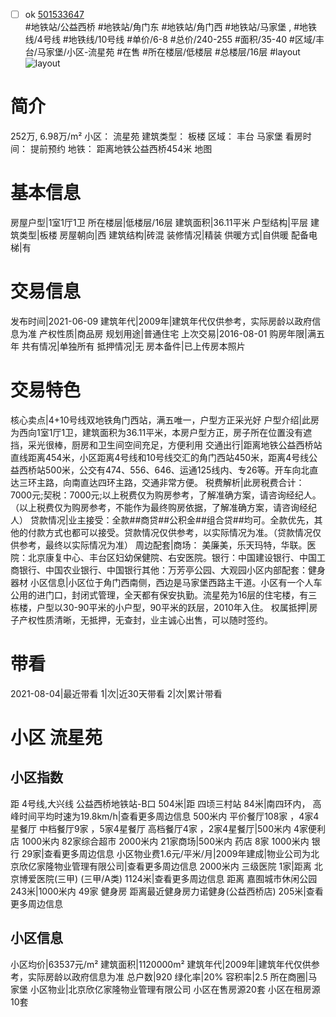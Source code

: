 - [ ] ok [501533647](https://bj.5i5j.com/ershoufang/501533647.html)  
 #地铁站/公益西桥 #地铁站/角门东 #地铁站/角门西 #地铁站/马家堡 ,  #地铁线/4号线 #地铁线/10号线
#单价/6-8 #总价/240-255 #面积/35-40   #区域/丰台/马家堡/小区-流星苑 #在售 #所在楼层/低楼层 #总楼层/16层 #layout 
![layout](http://image2a.5i5j.com/bdir/layout/9eb09c2bdaab48909f60811be2f0496c.jpg_P5.jpg) 
# 简介 
 252万,  6.98万/m² 
小区： 流星苑
建筑类型： 板楼
区域： 丰台 马家堡
看房时间： 提前预约
地铁： 距离地铁公益西桥454米 地图
# 基本信息 
 房屋户型|1室1厅1卫
所在楼层|低楼层/16层
建筑面积|36.11平米
户型结构|平层
建筑类型|板楼
房屋朝向|西
建筑结构|砖混
装修情况|精装
供暖方式|自供暖
配备电梯|有
# 交易信息 
 发布时间|2021-06-09
建筑年代|2009年|建筑年代仅供参考，实际房龄以政府信息为准
产权性质|商品房
规划用途|普通住宅
上次交易|2016-08-01
购房年限|满五年
共有情况|单独所有
抵押情况|无
房本备件|已上传房本照片
# 交易特色 
 核心卖点|4+10号线双地铁角门西站，满五唯一，户型方正采光好
户型介绍|此房为西向1室1厅1卫，建筑面积为36.11平米，本房户型方正，房子所在位置没有遮挡，采光很棒，厨房和卫生间空间充足，方便利用
交通出行|距离地铁公益西桥站直线距离454米，小区距离4号线和10号线交汇的角门西站450米，距离4号线公益西桥站500米，公交有474、556、646、运通125线内、专26等。开车向北直达三环主路，向南直达四环主路，交通非常方便。
税费解析|此房税费合计：7000元;契税：7000元;以上税费仅为购房参考，了解准确方案，请咨询经纪人。（以上税费仅为购房参考，不能作为最终购房依据，了解准确方案，请咨询经纪人）
贷款情况|业主接受：全款##商贷##公积金##组合贷##均可。全款优先，其他的付款方式也都可以接受。贷款情况仅供参考，以实际情况为准。（贷款情况仅供参考，最终以实际情况为准）
周边配套|商场： 美廉美，乐天玛特，华联。医院：北京康复中心、丰台区妇幼保健院、右安医院。银行：中国建设银行、中国工商银行、中国农业银行、中国银行其他：万芳亭公园、大观园小区内部配套：健身器材
小区信息|小区位于角门西南侧，西边是马家堡西路主干道。小区有一个人车公用的进门口，封闭式管理，全天都有保安执勤。流星苑为16层的住宅楼，有三栋楼，户型以30-90平米的小户型，90平米的跃层，2010年入住。
权属抵押|房子产权性质清晰，无抵押，无查封，业主诚心出售，可以随时签约。
# 带看 
 2021-08-04|最近带看	 1|次|近30天带看	 2|次|累计带看
# 小区 流星苑
## 小区指数 
 距 4号线,大兴线 公益西桥地铁站-B口 504米|距 四顷三村站 84米|南四环内， 高峰时间平均时速为19.8km/h|查看更多周边信息
500米内 平价餐厅108家 ，4家4星餐厅
中档餐厅9家 ，5家4星餐厅
高档餐厅4家 ，2家4星餐厅|500米内 4家便利店
1000米内 82家综合超市
2000米内 21家商场|500米内 药店 8家
1000米内 银行 29家|查看更多周边信息
小区物业费1.6元/平米/月|2009年建成|物业公司为北京欣亿家隆物业管理有限公司|查看更多周边信息
2000米内 三级医院 1家|距离 北京博爱医院(三甲) (三甲/A类) 1124米|查看更多周边信息
距离 嘉囿城市休闲公园 243米|1000米内 49家 健身房
距离最近健身房力诺健身(公益西桥店) 205米|查看更多周边信息
## 小区信息 
 小区均价|63537元/m²
建筑面积|1120000m²
建筑年代|2009年|建筑年代仅供参考，实际房龄以政府信息为准
总户数|920
绿化率|20%
容积率|2.5
所在商圈|马家堡
小区物业|北京欣亿家隆物业管理有限公司
小区在售房源20套
小区在租房源10套
